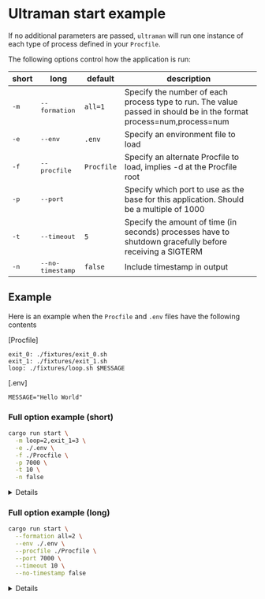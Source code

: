 # Ultraman start example

If no additional parameters are passed, `ultraman` will run one instance of each type of process defined in your `Procfile`.  

The following options control how the application is run:

|short|long|default|description|
|-----|----|-------|-----------|
|<kbd>-m</kbd>|<kbd>--formation</kbd>|`all=1`|Specify the number of each process type to run. The value passed in should be in the format process=num,process=num|
|<kbd>-e</kbd>|<kbd>--env</kbd>|`.env`|Specify an environment file to load|
|<kbd>-f</kbd>|<kbd>--procfile</kbd>|`Procfile`|Specify an alternate Procfile to load, implies -d at the Procfile root|
|<kbd>-p</kbd>|<kbd>--port</kbd>||Specify which port to use as the base for this application. Should be a multiple of 1000|
|<kbd>-t</kbd>|<kbd>--timeout</kbd>|`5`|Specify the amount of time (in seconds) processes have to shutdown gracefully before receiving a SIGTERM|
|<kbd>-n</kbd>|<kbd>--no-timestamp</kbd>|`false`|Include timestamp in output|

## Example

Here is an example when the `Procfile` and `.env` files have the following contents

[Procfile]
```
exit_0: ./fixtures/exit_0.sh
exit_1: ./fixtures/exit_1.sh
loop: ./fixtures/loop.sh $MESSAGE
```

[.env]
```
MESSAGE="Hello World"
```

### Full option example (short)

```bash
cargo run start \
  -m loop=2,exit_1=3 \
  -e ./.env \
  -f ./Procfile \
  -p 7000 \
  -t 10 \
  -n false
```

<details>

```bash
system    | exit_1.3  start at pid: 64568
system    | exit_1.2  start at pid: 64569
system    | exit_1.1  start at pid: 64570
system    | loop.1    start at pid: 64571
system    | loop.2    start at pid: 64572
loop.2    | Hello World
loop.1    | Hello World
exit_1.1  | failed
exit_1.3  | failed
exit_1.2  | failed
exit_1.1  | exited with code 1
system    | sending SIGTERM for exit_1.3  at pid 64568
system    | sending SIGTERM for exit_1.2  at pid 64569
system    | sending SIGTERM for loop.1    at pid 64571
system    | sending SIGTERM for loop.2    at pid 64572
exit_1.2  | exited with code 1
system    | sending SIGTERM for exit_1.3  at pid 64568
system    | sending SIGTERM for loop.1    at pid 64571
system    | sending SIGTERM for loop.2    at pid 64572
exit_1.3  | exited with code 1
system    | sending SIGTERM for loop.1    at pid 64571
system    | sending SIGTERM for loop.2    at pid 64572
loop.1    | terminated by SIGTERM
loop.2    | terminated by SIGTERM
```

</details>

### Full option example (long)

```bash
cargo run start \
  --formation all=2 \
  --env ./.env \
  --procfile ./Procfile \
  --port 7000 \
  --timeout 10 \
  --no-timestamp false
```

<details>

```bash
system    | exit_1.1  start at pid: 65179
system    | exit_0.2  start at pid: 65180
system    | loop.2    start at pid: 65181
system    | exit_0.1  start at pid: 65182
system    | loop.1    start at pid: 65183
system    | exit_1.2  start at pid: 65184
loop.1    | Hello World
loop.2    | Hello World
exit_1.2  | failed
exit_1.1  | failed
exit_1.1  | exited with code 1
system    | sending SIGTERM for exit_0.2  at pid 65180
system    | sending SIGTERM for loop.2    at pid 65181
system    | sending SIGTERM for exit_0.1  at pid 65182
system    | sending SIGTERM for loop.1    at pid 65183
system    | sending SIGTERM for exit_1.2  at pid 65184
exit_1.2  | exited with code 1
system    | sending SIGTERM for exit_0.2  at pid 65180
system    | sending SIGTERM for loop.2    at pid 65181
system    | sending SIGTERM for exit_0.1  at pid 65182
system    | sending SIGTERM for loop.1    at pid 65183
exit_0.1  | terminated by SIGTERM
loop.1    | terminated by SIGTERM
loop.2    | terminated by SIGTERM
exit_0.2  | terminated by SIGTERM
```

</details>
